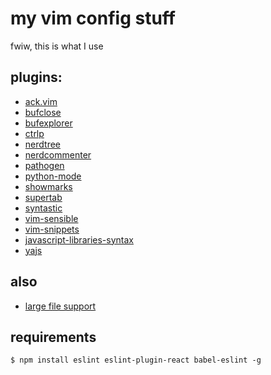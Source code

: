 # my vim config stuff
fwiw, this is what I use

## plugins:
* [ack.vim](https://github.com/mileszs/ack.vim)
* [bufclose](https://github.com/rbgrouleff/bclose.vim)
* [bufexplorer](https://github.com/vim-scripts/bufexplorer.zip)
* [ctrlp](https://github.com/kien/ctrlp.vim)
* [nerdtree](https://github.com/scrooloose/nerdtree)
* [nerdcommenter](https://github.com/scrooloose/nerdcommenter)
* [pathogen](https://github.com/tpope/vim-pathogen)
* [python-mode](https://github.com/klen/python-mode)
* [showmarks](https://github.com/vim-scripts/ShowMarks)
* [supertab](https://github.com/ervandew/supertab)
* [syntastic](https://github.com/scrooloose/syntastic)
* [vim-sensible](https://github.com/tpope/vim-sensible)
* [vim-snippets](https://github.com/honza/vim-snippets)
* [javascript-libraries-syntax](https://github.com/othree/javascript-libraries-syntax.vim)
* [yajs](https://github.com/othree/yajs.vim)

## also
* [large file support](http://vim.wikia.com/wiki/Faster_loading_of_large_files)

## requirements
```shell
$ npm install eslint eslint-plugin-react babel-eslint -g
```
